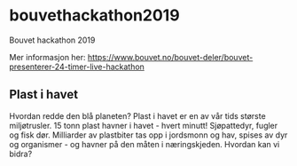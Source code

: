 # bouvethackathon2019
Bouvet hackathon 2019

Mer informasjon her: https://www.bouvet.no/bouvet-deler/bouvet-presenterer-24-timer-live-hackathon

## Plast i havet

Hvordan redde den blå planeten? Plast i havet er en av vår tids største miljøtrusler. 15 tonn plast havner i havet - hvert minutt! Sjøpattedyr, fugler og fisk dør. Milliarder av plastbiter tas opp i jordsmonn og hav, spises av dyr og organismer - og havner på den måten i næringskjeden. Hvordan kan vi bidra?

